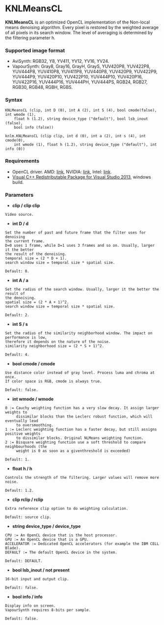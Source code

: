 # KNLMeansCL #

**KNLMeansCL** is an optimized OpenCL implementation of the Non-local means denoising algorithm. 
Every pixel is restored by the weighted average of all pixels in its search window. The level of averaging is determined by the filtering parameter h. 

### Supported image format ###
-  AviSynth: RGB32, Y8, YV411, YV12, YV16, YV24.
-  VapourSynth: Gray8, Gray16, GrayH, GrayS, YUV420P8, YUV422P8, YUV444P8, YUV410P8, YUV411P8, YUV440P8, YUV420P9, YUV422P9, YUV444P9, YUV420P10, YUV422P10, YUV444P10, YUV420P16, YUV422P16, YUV444P16, YUV444PH, YUV444PS, RGB24, RGB27, RGB30, RGB48, RGBH, RGBS.

### Syntax ###
```
KNLMeansCL (clip, int D (0), int A (2), int S (4), bool cmode(false), int wmode (1), 
	float h (1.2), string device_type ("default"), bool lsb_inout (false), 
	bool info (false))
            
knlm.KNLMeansCL (clip clip, int d (0), int a (2), int s (4), int cmode(0), 
	int wmode (1), float h (1.2), string device_type ("default"), int info (0)) 
```

### Requirements ###
- OpenCL driver. AMD: [link](http://support.amd.com), NVIDIA: [link](http://www.nvidia.com/download/find.aspx), Intel: [link](https://software.intel.com/en-us/articles/opencl-drivers).
- [Visual C++ Redistributable Package for Visual Studio 2013](http://www.microsoft.com/en-US/download/details.aspx?id=40784), windows build.

### Parameters ###
- **clip / clip clip**
``` 
Video source.
```	
- **int D / d**
```
Set the number of past and future frame that the filter uses for denoising 
the current frame. 
D=0 uses 1 frame, while D=1 uses 3 frames and so on. Usually, larger it the better 
the result of the denoising. 
temporal size = (2 * D + 1).
search window size = temporal size * spatial size.
	
Default: 0.
```

- **int A / a**
```	
Set the radius of the search window. Usually, larger it the better the result of 
the denoising.
spatial size = (2 * A + 1)^2.
search window size = temporal size * spatial size.
	
Default: 2.
```
- **int S / s**
```	
Set the radius of the similarity neighborhood window. The impact on performance is low,
therefore it depends on the nature of the noise.
similarity neighborhood size = (2 * S + 1)^2.
	
Default: 4.
```
- **bool cmode / cmode**
```	
Use distance color instead of gray level. Process luma and chroma at once.
If color space is RGB, cmode is always true.
	
Default: false.
```	
- **int wmode / wmode**
```	
0 := Cauchy weighting function has a very slow decay. It assign larger weights to
     dissimilar blocks than the Leclerc robust function, which will eventually lead
     to oversmoothing.
1 := Leclerc weighting function has a faster decay, but still assigns positive weights
     to dissimilar blocks. Original NLMeans weighting function.
2 := Bisquare weighting function use a soft threshold to compare neighbourhoods (the 
     weight is 0 as soon as a giventhreshold is exceeded)
	
Default: 1.
```	
- **float h / h**
```	
Controls the strength of the filtering. Larger values will remove more noise.
	
Default: 1.2.
```
- **clip rclip / rclip**
```	
Extra reference clip option to do weighting calculation.
	
Default: source clip.
```
- **string device_type / device_type**
```	
CPU := An OpenCL device that is the host processor.
GPU := An OpenCL device that is a GPU. 
ACCELERATOR := Dedicated OpenCL accelerators (for example the IBM CELL Blade).
DEFAULT := The default OpenCL device in the system.
	
Default: DEFAULT.
```	
- **bool lsb_inout / not present**
```		
16-bit input and output clip.

Default: false.
```	
- **bool info / info**
```	
Display info on screen.
VapourSynth requires 8-bits per sample.

Default: false.
```
